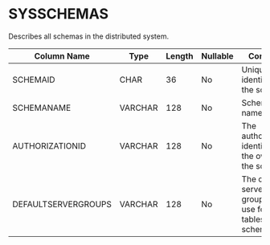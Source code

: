 # SYSSCHEMAS

Describes all schemas in the distributed system.

<a id="rrefsistabs12085__section_5A60E772D103431AA37F96928433A242"></a><a id="rrefsistabs12085__table_EE876FA26B9B486F9AB2A07CE824762D"></a>

| Column Name         | Type    | Length | Nullable | Contents                                                    |
|---------------------|---------|--------|----------|-------------------------------------------------------------|
| SCHEMAID            | CHAR    | 36     | No       | Unique identifier for the schema                            |
| SCHEMANAME          | VARCHAR | 128    | No       | Schema name                                                 |
| AUTHORIZATIONID     | VARCHAR | 128    | No       | The authorization identifier of the owner of the schema     |
| DEFAULTSERVERGROUPS | VARCHAR | 128    | No       | The default server group(s) to use for tables in the schema |



